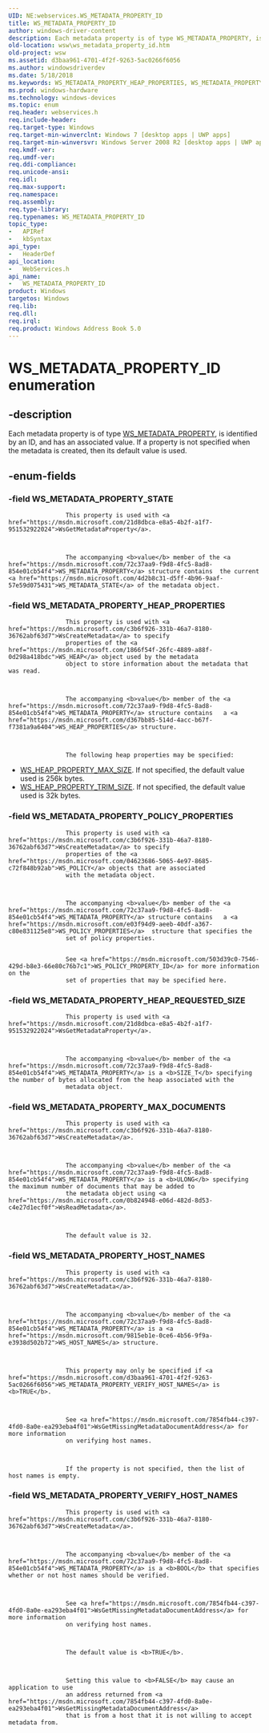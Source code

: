 ```yaml
---
UID: NE:webservices.WS_METADATA_PROPERTY_ID
title: WS_METADATA_PROPERTY_ID
author: windows-driver-content
description: Each metadata property is of type WS_METADATA_PROPERTY, is identified by an ID, and has an associated value. If a property is not specified when the metadata is created, then its default value is used.
old-location: wsw\ws_metadata_property_id.htm
old-project: wsw
ms.assetid: d3baa961-4701-4f2f-9263-5ac0266f6056
ms.author: windowsdriverdev
ms.date: 5/18/2018
ms.keywords: WS_METADATA_PROPERTY_HEAP_PROPERTIES, WS_METADATA_PROPERTY_HEAP_REQUESTED_SIZE, WS_METADATA_PROPERTY_HOST_NAMES, WS_METADATA_PROPERTY_ID, WS_METADATA_PROPERTY_ID enumeration [Web Services for Windows], WS_METADATA_PROPERTY_MAX_DOCUMENTS, WS_METADATA_PROPERTY_POLICY_PROPERTIES, WS_METADATA_PROPERTY_STATE, WS_METADATA_PROPERTY_VERIFY_HOST_NAMES, webservices/WS_METADATA_PROPERTY_HEAP_PROPERTIES, webservices/WS_METADATA_PROPERTY_HEAP_REQUESTED_SIZE, webservices/WS_METADATA_PROPERTY_HOST_NAMES, webservices/WS_METADATA_PROPERTY_ID, webservices/WS_METADATA_PROPERTY_MAX_DOCUMENTS, webservices/WS_METADATA_PROPERTY_POLICY_PROPERTIES, webservices/WS_METADATA_PROPERTY_STATE, webservices/WS_METADATA_PROPERTY_VERIFY_HOST_NAMES, wsw.ws_metadata_property_id
ms.prod: windows-hardware
ms.technology: windows-devices
ms.topic: enum
req.header: webservices.h
req.include-header: 
req.target-type: Windows
req.target-min-winverclnt: Windows 7 [desktop apps | UWP apps]
req.target-min-winversvr: Windows Server 2008 R2 [desktop apps | UWP apps]
req.kmdf-ver: 
req.umdf-ver: 
req.ddi-compliance: 
req.unicode-ansi: 
req.idl: 
req.max-support: 
req.namespace: 
req.assembly: 
req.type-library: 
req.typenames: WS_METADATA_PROPERTY_ID
topic_type:
-	APIRef
-	kbSyntax
api_type:
-	HeaderDef
api_location:
-	WebServices.h
api_name:
-	WS_METADATA_PROPERTY_ID
product: Windows
targetos: Windows
req.lib: 
req.dll: 
req.irql: 
req.product: Windows Address Book 5.0
---
```


# WS_METADATA_PROPERTY_ID enumeration


## -description


Each metadata property is of type <a href="https://msdn.microsoft.com/72c37aa9-f9d8-4fc5-8ad8-854e01cb54f4">WS_METADATA_PROPERTY</a>, is identified by an ID, and has an associated value.  If a property is not specified when the metadata is created,
                then its default value is used.
            


## -enum-fields




### -field WS_METADATA_PROPERTY_STATE


                    This property is used with <a href="https://msdn.microsoft.com/21d8dbca-e8a5-4b2f-a1f7-951532922024">WsGetMetadataProperty</a>.
                


                    The accompanying <b>value</b> member of the <a href="https://msdn.microsoft.com/72c37aa9-f9d8-4fc5-8ad8-854e01cb54f4">WS_METADATA_PROPERTY</a> structure contains  the current <a href="https://msdn.microsoft.com/4d2b8c31-d5ff-4b96-9aaf-57e59d075431">WS_METADATA_STATE</a> of the metadata object.
                


### -field WS_METADATA_PROPERTY_HEAP_PROPERTIES


                    This property is used with <a href="https://msdn.microsoft.com/c3b6f926-331b-46a7-8180-36762abf63d7">WsCreateMetadata</a> to specify
                    properties of the <a href="https://msdn.microsoft.com/1866f54f-26fc-4889-a88f-0d298a418bdc">WS_HEAP</a> object used by the metadata
                    object to store information about the metadata that was read.
                


                    The accompanying <b>value</b> member of the <a href="https://msdn.microsoft.com/72c37aa9-f9d8-4fc5-8ad8-854e01cb54f4">WS_METADATA_PROPERTY</a> structure contains   a <a href="https://msdn.microsoft.com/d367bb85-514d-4acc-b67f-f7381a9a6404">WS_HEAP_PROPERTIES</a> structure.
                


                    The following heap properties may be specified:
                

<ul>
<li>
<a href="https://msdn.microsoft.com/c047a3b9-27a1-464c-b9f9-0b0c6cf8eb97">WS_HEAP_PROPERTY_MAX_SIZE</a>.  If not specified, the
                    default value used is 256k bytes.
                    </li>
<li>
<a href="https://msdn.microsoft.com/c047a3b9-27a1-464c-b9f9-0b0c6cf8eb97">WS_HEAP_PROPERTY_TRIM_SIZE</a>.  If not specified, the
                    default value used is 32k bytes.
                </li>
</ul>

### -field WS_METADATA_PROPERTY_POLICY_PROPERTIES


                    This property is used with <a href="https://msdn.microsoft.com/c3b6f926-331b-46a7-8180-36762abf63d7">WsCreateMetadata</a> to specify
                    properties of the <a href="https://msdn.microsoft.com/04623686-5065-4e97-8685-c72f848b92ab">WS_POLICY</a> objects that are associated
                    with the metadata object.
                


                    The accompanying <b>value</b> member of the <a href="https://msdn.microsoft.com/72c37aa9-f9d8-4fc5-8ad8-854e01cb54f4">WS_METADATA_PROPERTY</a> structure contains   a <a href="https://msdn.microsoft.com/e03f94d9-aeeb-40df-a367-c80e831125e8">WS_POLICY_PROPERTIES</a>  structure that specifies the
                    set of policy properties.


                    See <a href="https://msdn.microsoft.com/503d39c0-7546-429d-b8e3-66e80c76b7c1">WS_POLICY_PROPERTY_ID</a> for more information on the
                    set of properties that may be specified here.
                


### -field WS_METADATA_PROPERTY_HEAP_REQUESTED_SIZE


                    This property is used with <a href="https://msdn.microsoft.com/21d8dbca-e8a5-4b2f-a1f7-951532922024">WsGetMetadataProperty</a>.
                


                    The accompanying <b>value</b> member of the <a href="https://msdn.microsoft.com/72c37aa9-f9d8-4fc5-8ad8-854e01cb54f4">WS_METADATA_PROPERTY</a> is a <b>SIZE_T</b> specifying the number of bytes allocated from the heap associated with the
                    metadata object.


### -field WS_METADATA_PROPERTY_MAX_DOCUMENTS


                    This property is used with <a href="https://msdn.microsoft.com/c3b6f926-331b-46a7-8180-36762abf63d7">WsCreateMetadata</a>.
                


                    The accompanying <b>value</b> member of the <a href="https://msdn.microsoft.com/72c37aa9-f9d8-4fc5-8ad8-854e01cb54f4">WS_METADATA_PROPERTY</a> is a <b>ULONG</b> specifying  the maximum number of documents that may be added to
                    the metadata object using <a href="https://msdn.microsoft.com/0b824948-e06d-482d-8d53-c4e27d1ecf0f">WsReadMetadata</a>.  
                


                    The default value is 32.
                


### -field WS_METADATA_PROPERTY_HOST_NAMES


                    This property is used with <a href="https://msdn.microsoft.com/c3b6f926-331b-46a7-8180-36762abf63d7">WsCreateMetadata</a>.
                


                    The accompanying <b>value</b> member of the <a href="https://msdn.microsoft.com/72c37aa9-f9d8-4fc5-8ad8-854e01cb54f4">WS_METADATA_PROPERTY</a> is a <a href="https://msdn.microsoft.com/9815eb1e-0ce6-4b56-9f9a-e3938d502b72">WS_HOST_NAMES</a> structure.
                


                    This property may only be specified if <a href="https://msdn.microsoft.com/d3baa961-4701-4f2f-9263-5ac0266f6056">WS_METADATA_PROPERTY_VERIFY_HOST_NAMES</a> is <b>TRUE</b>.
                


                    See <a href="https://msdn.microsoft.com/7854fb44-c397-4fd0-8a0e-ea293eba4f01">WsGetMissingMetadataDocumentAddress</a> for more information
                    on verifying host names.
                


                    If the property is not specified, then the list of host names is empty.
                


### -field WS_METADATA_PROPERTY_VERIFY_HOST_NAMES


                    This property is used with <a href="https://msdn.microsoft.com/c3b6f926-331b-46a7-8180-36762abf63d7">WsCreateMetadata</a>.
                


                    The accompanying <b>value</b> member of the <a href="https://msdn.microsoft.com/72c37aa9-f9d8-4fc5-8ad8-854e01cb54f4">WS_METADATA_PROPERTY</a> is a <b>BOOL</b> that specifies whether or not host names should be verified.
                


                    See <a href="https://msdn.microsoft.com/7854fb44-c397-4fd0-8a0e-ea293eba4f01">WsGetMissingMetadataDocumentAddress</a> for more information
                    on verifying host names.
                


                    The default value is <b>TRUE</b>.
                


                    Setting this value to <b>FALSE</b> may cause an application to use
                    an address returned from <a href="https://msdn.microsoft.com/7854fb44-c397-4fd0-8a0e-ea293eba4f01">WsGetMissingMetadataDocumentAddress</a>
                    that is from a host that it is not willing to accept metadata from.
                

